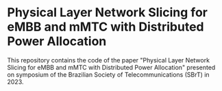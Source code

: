 # Physical Layer Network Slicing for eMBB and mMTC with Distributed Power Allocation

This repository contains the code of the paper "Physical Layer Network Slicing for eMBB and mMTC with Distributed Power Allocation" presented on symposium of the Brazilian Society of Telecommunications (SBrT) in 2023.
